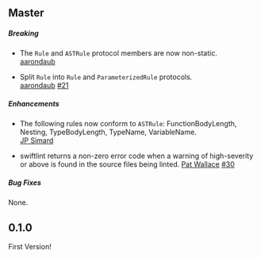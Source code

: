 ## Master

##### Breaking

* The `Rule` and `ASTRule` protocol members are now non-static.  
  [aarondaub](https://github.com/aarondaub)

* Split `Rule` into `Rule` and `ParameterizedRule` protocols.  
  [aarondaub](https://github.com/aarondaub)
  [#21](https://github.com/realm/SwiftLint/issues/21)

##### Enhancements

* The following rules now conform to `ASTRule`: 
  FunctionBodyLength, Nesting, TypeBodyLength, TypeName, VariableName.  
  [JP Simard](https://github.com/jpsim)

* swiftlint returns a non-zero error code when a warning of high-severity
  or above is found in the source files being linted.
 [Pat Wallace](https://github.com/pawrsccouk)
 [#30](https://github.com/realm/SwiftLint/issues/30)

##### Bug Fixes

None.


## 0.1.0

First Version!
